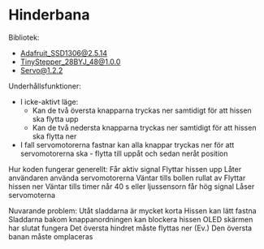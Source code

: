 # Hinderbana

Bibliotek:
- Adafruit_SSD1306@2.5.14
- TinyStepper_28BYJ_48@1.0.0
- Servo@1.2.2

Underhållsfunktioner:
- I icke-aktivt läge:
  - Kan de två översta knapparna tryckas ner samtidigt för att hissen ska flytta upp
  - Kan de två nedersta knapparna tryckas ner samtidigt för att hissen ska flytta ner
- I fall servomotorerna fastnar kan alla knappar tryckas ner för att servomotorerna ska - flytta till uppåt och sedan neråt position

Hur koden fungerar generellt:
Får aktiv signal
Flyttar hissen upp
Låter användaren använda servomotorerna
Väntar tills bollen rullat av
Flyttar hissen ner
Väntar tills timer når 40 s eller ljussensorn får hög signal
Låser servomoterna

Nuvarande problem:
Utåt sladdarna är mycket korta
Hissen kan lätt fastna
Sladdarna bakom knappanordningen kan blockera hissen
OLED skärmen har slutat fungera
Det översta hindret måste flyttas ner
(Ev.) Den översta banan måste omplaceras
